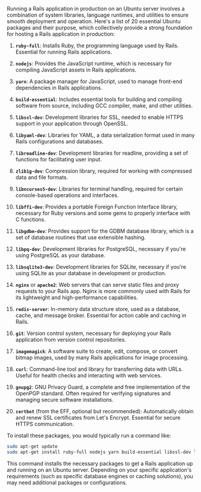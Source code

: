 Running a Rails application in production on an Ubuntu server involves a combination of system libraries, language runtimes, and utilities to ensure smooth deployment and operation. Here's a list of 20 essential Ubuntu packages and their purpose, which collectively provide a strong foundation for hosting a Rails application in production:

1. **`ruby-full`**: Installs Ruby, the programming language used by Rails. Essential for running Rails applications.

2. **`nodejs`**: Provides the JavaScript runtime, which is necessary for compiling JavaScript assets in Rails applications.

3. **`yarn`**: A package manager for JavaScript, used to manage front-end dependencies in Rails applications.

4. **`build-essential`**: Includes essential tools for building and compiling software from source, including GCC compiler, make, and other utilities.

5. **`libssl-dev`**: Development libraries for SSL, needed to enable HTTPS support in your application through OpenSSL.

6. **`libyaml-dev`**: Libraries for YAML, a data serialization format used in many Rails configurations and databases.

7. **`libreadline-dev`**: Development libraries for readline, providing a set of functions for facilitating user input.

8. **`zlib1g-dev`**: Compression library, required for working with compressed data and file formats.

9. **`libncurses5-dev`**: Libraries for terminal handling, required for certain console-based operations and interfaces.

10. **`libffi-dev`**: Provides a portable Foreign Function Interface library, necessary for Ruby versions and some gems to properly interface with C functions.

11. **`libgdbm-dev`**: Provides support for the GDBM database library, which is a set of database routines that use extensible hashing.

12. **`libpq-dev`**: Development libraries for PostgreSQL, necessary if you're using PostgreSQL as your database.

13. **`libsqlite3-dev`**: Development libraries for SQLite, necessary if you're using SQLite as your database in development or production.

14. **`nginx`** or **`apache2`**: Web servers that can serve static files and proxy requests to your Rails app. Nginx is more commonly used with Rails for its lightweight and high-performance capabilities.

15. **`redis-server`**: In-memory data structure store, used as a database, cache, and message broker. Essential for action cable and caching in Rails.

16. **`git`**: Version control system, necessary for deploying your Rails application from version control repositories.

17. **`imagemagick`**: A software suite to create, edit, compose, or convert bitmap images, used by many Rails applications for image processing.

18. **`curl`**: Command-line tool and library for transferring data with URLs. Useful for health checks and interacting with web services.

19. **`gnupg2`**: GNU Privacy Guard, a complete and free implementation of the OpenPGP standard. Often required for verifying signatures and managing secure software installations.

20. **`certbot`** (from the EFF, optional but recommended): Automatically obtain and renew SSL certificates from Let's Encrypt. Essential for secure HTTPS communication.

To install these packages, you would typically run a command like:

```bash
sudo apt-get update
sudo apt-get install ruby-full nodejs yarn build-essential libssl-dev libyaml-dev libreadline-dev zlib1g-dev libncurses5-dev libffi-dev libgdbm-dev libpq-dev libsqlite3-dev nginx redis-server git imagemagick curl gnupg2 certbot
```

This command installs the necessary packages to get a Rails application up and running on an Ubuntu server. Depending on your specific application's requirements (such as specific database engines or caching solutions), you may need additional packages or configurations.
